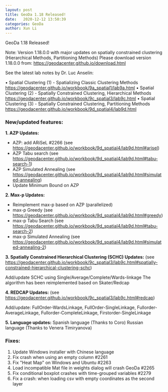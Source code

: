 ```yaml
---
layout: post
title: GeoDa 1.18 Released!
date:   2020-12-12 13:50:39
categories: GeoDa
author: Xun Li
---
```


GeoDa 1.18 Released!

Note: Version 1.18.0.0 with major updates on spatially constrained clustering (Hierarchical Methods, Partitioning Methods)
Please download version 1.18.0.0 from: https://geodacenter.github.io/download.html 

See the latest lab notes by Dr. Luc Anselin:

• Spatial Clustering (1) - Spatializing Classic Clustering Methods https://geodacenter.github.io/workbook/9a_spatial1/lab9a.html
• Spatial Clustering (2) - Spatially Constrained Clustering, Hierarchical Methods https://geodacenter.github.io/workbook/9c_spatial3/lab9c.html
• Spatial Clustering (3) - Spatially Constrained Clustering, Partitioning Methods https://geodacenter.github.io/workbook/9d_spatial4/lab9d.html

### New/updated features:

**1. AZP Updates:**

- AZP: add ARiSeL #2266 (see https://geodacenter.github.io/workbook/9d_spatial4/lab9d.html#arisel)
- AZP Tabu search (see https://geodacenter.github.io/workbook/9d_spatial4/lab9d.html#tabu-search-1)
- AZP Simulated Annealing (see https://geodacenter.github.io/workbook/9d_spatial4/lab9d.html#simulated-annealing)
- Update Minimum Bound on AZP

**2. Max-p Updates:**

- Reimplement max-p based on AZP (parallelized)
- max-p Greedy (see https://geodacenter.github.io/workbook/9d_spatial4/lab9d.html#greedy)
- max-p Tabu Search (see https://geodacenter.github.io/workbook/9d_spatial4/lab9d.html#tabu-search-2)
- max-p Simulated Annealing (see https://geodacenter.github.io/workbook/9d_spatial4/lab9d.html#simulated-annealing-2)

**3. Spatially Constrained Hierarchical Clustering (SCHC) Updates:**
(see  https://geodacenter.github.io/workbook/9c_spatial3/lab9c.html#spatially-constrained-hierarchical-clustering-schc)

Add/update SCHC using Single/Average/Complete/Wards-linkage
The algorithm has been reimplemented based on Skater/Redcap

**4. REDCAP Updates:**
(see https://geodacenter.github.io/workbook/9c_spatial3/lab9c.html#redcap)

Add/update:  FullOrder-WardsLinkage, FullOrder-SingleLinkage, Fullorder-AverageLinkage, Fullorder-CompleteLinkage, Firstorder-SingleLinkage

**5. Language updates:**
Spanish language (Thanks to Coro)
Russian language (Thanks to Venera Timiryanova)

### Fixes:

1. Update Windows installer with Chinese language
2. Fix crash when using an empty column #2261
3. Fix "Heat Map" on Windows and Ubuntu #2263
4. Load incompatible Mat file in weights dialog will crash GeoDa #2265
5. Fix conditional boxplot crashes with time-grouped variables #2279
6. Fix a crash: when loading csv with empty coordinates as the second layer